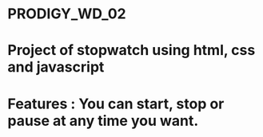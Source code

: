 # PRODIGY_WD_02
# Project of stopwatch using html, css and javascript
# Features : You can start, stop or pause at any time you want.
